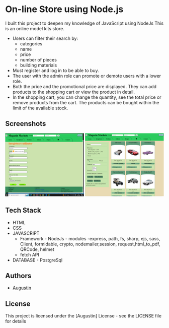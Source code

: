 
# On-line Store using Node.js

I built this project to deepen my knowledge of JavaScript using NodeJs
This is an online model kits store.
- Users can filter their search by:
    - categories
    - name
    - price
    - number of pieces
    - building materials
- Must register and log in to be able to buy.
- The user with the admin role can promote or demote users with a lower role.       
- Both the price and the promotional price are displayed. They can add products to the shopping cart or view the product in detail.
- In the shopping cart,
you can change the quantity, see the total price or remove products from the cart.
The products can be bought within the limit of the available stock.

## Screenshots
<p>
<img src = "https://github.com/Gusty-programmer/Project-with-Node.js/blob/master/resurse/imagini/prscr11.png"  alt ="screenshot" width = "250"/>
<img src = "https://github.com/Gusty-programmer/Project-with-Node.js/blob/master/resurse/imagini/prscr12.png"  alt ="screenshot" width = "250"/>
</p>

## Tech Stack

- HTML
- CSS
- JAVASCRIPT
  - Framework - NodeJs
         - modules -express, path, fs, sharp, ejs, sass, Client, formidable, crypto, nodemailer,session, request,html_to_pdf, QRCode, helmet
  - fetch API
- DATABASE - PostgreSql





## Authors

- [Augustin](https://github.com/Gusty-programmer)
  

## License

This project is licensed under the [Augustin] License - see the LICENSE file for details
